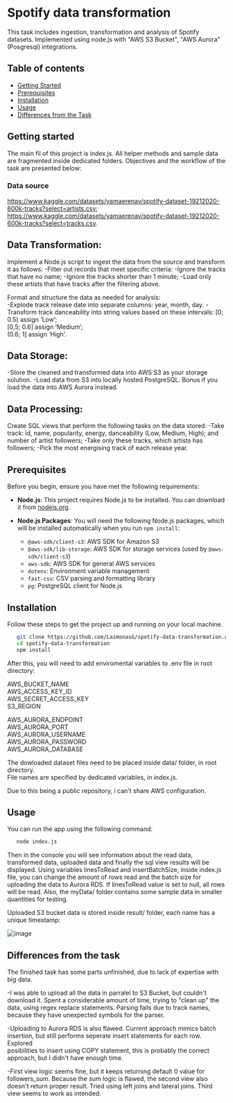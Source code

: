 # Spotify data transformation  

This task includes ingestion, transformation and analysis of Spotify datasets. Implemented using node.js with "AWS S3 Bucket", "AWS Aurora" (Posgresql) integrations.  

## Table of contents 

- [Getting Started](#getting-started)  
- [Prerequisites](#prerequisites)  
- [Installation](#installation)  
- [Usage](#usage)  
- [Differences from the Task](#differences-from-the-task)  

## Getting started 

The main fil of this project is index.js. All helper methods and sample data are fragmented inside dedicated folders. 
Objectives and the workflow of the task are presented below: 

### Data source 
https://www.kaggle.com/datasets/yamaerenay/spotify-dataset-19212020-600k-tracks?select=artists.csv; 
https://www.kaggle.com/datasets/yamaerenay/spotify-dataset-19212020-600k-tracks?select=tracks.csv. 

## Data Transformation: 
Implement a Node.js script to ingest the data from the source and transform it as follows: 
 -Filter out records that meet specific criteria: 
 -Ignore the tracks that have no name; 
 -Ignore the tracks shorter than 1 minute; 
 -Load only these artists that have tracks after the filtering above. 
 
Format and structure the data as needed for analysis:  
 -Explode track release date into separate columns: year, month, day. 
 -Transform track danceability into string values based on these intervals: 
 [0; 0.5) assign ‘Low’;  <br>
 [0,5; 0.6] assign ‘Medium’;   <br>
 (0.6; 1] assign ‘High’.   <br>
 
## Data Storage: 
 -Store the cleaned and transformed data into AWS S3 as your storage solution. 
 -Load data from S3 into locally hosted PostgreSQL. Bonus if you load the data into AWS Aurora instead. 

## Data Processing: 
Create SQL views that perform the following tasks on the data stored: 
 -Take track: id, name, popularity, energy, danceability (Low, Medium, High); and number of artist followers; 
 -Take only these tracks, which artists has followers; 
 -Pick the most energising track of each release year. 


## Prerequisites 

Before you begin, ensure you have met the following requirements: 

- **Node.js**: This project requires Node.js to be installed. You can download it from [nodejs.org](https://nodejs.org/). 

- **Node.js Packages**: You will need the following Node.js packages, which will be installed automatically when you run `npm install`: 

  - `@aws-sdk/client-s3`: AWS SDK for Amazon S3 
  - `@aws-sdk/lib-storage`: AWS SDK for storage services (used by `@aws-sdk/client-s3`) 
  - `aws-sdk`: AWS SDK for general AWS services 
  - `dotenv`: Environment variable management 
  - `fast-csv`: CSV parsing and formatting library 
  - `pg`: PostgreSQL client for Node.js 

## Installation

Follow these steps to get the project up and running on your local machine. 

```bash
   git clone https://github.com/LaimonasG/spotify-data-transformation.git 
   cd spotify-data-transformation
   npm install
```

After this, you will need to add enviromental variables to .env file in root directory: 

AWS_BUCKET_NAME   <br>
AWS_ACCESS_KEY_ID   <br>
AWS_SECRET_ACCESS_KEY   <br>
S3_REGION   <br>

AWS_AURORA_ENDPOINT  <br>
AWS_AURORA_PORT   <br>
AWS_AURORA_USERNAME   <br>
AWS_AURORA_PASSWORD   <br>
AWS_AURORA_DATABASE   <br>

The dowloaded dataset files need to be placed inside data/ folder, in root directory. <br>
File names are specified by dedicated variables, in index.js.

Due to this being a public repository, i can't share AWS configuration.

## Usage 

You can run the app using the following command: 

```bash
   node index.js
```

Then in the console you will see information about the read data, transformed data, uploaded data and finally the sql view results will be displayed. 
Using variables linesToRead and insertBatchSize, inside index.js file, you can change the amount of rows read and the batch size for uploading the data to 
Aurora RDS. If linesToRead value is set to null, all rows will be read. Also, the myData/ folder contains some sample data in smaller quantities for testing.

Uploaded S3 bucket data is stored inside result/ folder, each name has a unique timestamp: 

![image](https://github.com/LaimonasG/spotify-data-transformation/assets/79421767/0ca5f2e9-05ce-47ce-8623-6d1abf06e3b5)


## Differences from the task 

The finished task has some parts unfinished, due to lack of expertise with big data. 

 -I was able to upload all the data in parralel to S3 Bucket, but couldn't download it. Spent a considerable amount of time, trying to "clean up" the data, 
 using regex replace statements. Parsing fails due to track names, because they have unexpected symbols for the parser.

 -Uploading to Aurora RDS is also flawed. Current approach mimics batch insertion, but still performs seperate insert statements for each row. Explored <br>
 posibilities to insert using COPY statement, this is probably the correct approach, but I didn't have enough time. <br>

 -First view logic seems fine, but it keeps returning default 0 value for followers_sum. Because the sum logic is flawed, the second view also doesn't
 return proper result. Tried using left joins and lateral joins. Third view seems to work as intended.

 
